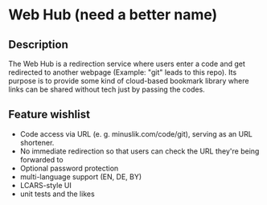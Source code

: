 # Web Hub (need a better name)

  ## Description
  
  The Web Hub is a redirection service where users enter a code and get redirected to another webpage (Example: "git" leads to this repo). Its purpose is to provide some kind of cloud-based bookmark library where links can be shared without tech just by passing the codes. 
  
  ## Feature wishlist
  
  * Code access via URL (e. g. minuslik.com/code/git), serving as an URL shortener.
  * No immediate redirection so that users can check the URL they're being forwarded to
  * Optional password protection
  * multi-language support (EN, DE, BY)
  * LCARS-style UI
  * unit tests and the likes
